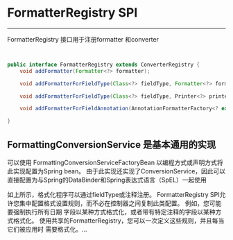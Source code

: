 #  FormatterRegistry SPI
---
FormatterRegistry 接口用于注册formatter 和converter

```java


public interface FormatterRegistry extends ConverterRegistry {
	void addFormatter(Formatter<?> formatter);

 	void addFormatterForFieldType(Class<?> fieldType, Formatter<?> formatter);

 	void addFormatterForFieldType(Class<?> fieldType, Printer<?> printer, Parser<?> parser);

	void addFormatterForFieldAnnotation(AnnotationFormatterFactory<? extends Annotation> annotationFormatterFactory);

}

``` 
FormattingConversionService  是基本通用的实现
---
可以使用 FormattingConversionServiceFactoryBean 以编程方式或声明方式将此实现配置为Spring bean。
由于此实现还实现了ConversionService，因此可以直接配置为与Spring的DataBinder和Spring表达式语言（SpEL）一起使用

如上所示，格式化程序可以通过fieldType或注释注册。
FormatterRegistry SPI允许您集中配置格式设置规则，而不必在控制器之间复制此类配置。 例如，您可能要强制执行所有日期
字段以某种方式格式化，或者带有特定注释的字段以某种方式格式化。 使用共享的FormatterRegistry，您可以一次定义这些规则，并且每当它们被应用时
需要格式化。...